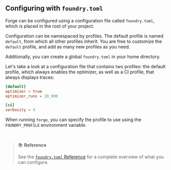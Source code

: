 ## Configuring with `foundry.toml`

Forge can be configured using a configuration file called `foundry.toml`, which is placed in the root of your project.

Configuration can be namespaced by profiles. The default profile is named `default`, from which all other profiles inherit. You are free to customize the `default` profile, and add as many new profiles as you need.

Additionally, you can create a global `foundry.toml` in your home directory.

Let's take a look at a configuration file that contains two profiles: the default profile, which always enables the optimizer, as well as a CI profile, that always displays traces:

```toml
[default]
optimizer = true
optimizer_runs = 20_000

[ci]
verbosity = 4
```

When running `forge`, you can specify the profile to use using the `FOUNDRY_PROFILE` environment variable.

<br>

> 📚 **Reference**
> 
> See the [`foundry.toml` Reference](../reference/config.md) for a complete overview of what you can configure.

